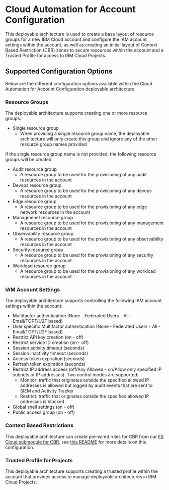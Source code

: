 # Cloud Automation for Account Configuration

This deployable architecture is used to create a base layout of resource groups for a new IBM Cloud account and configure the IAM account settings within the account, as well as creating an initial layout of Context Based Restriction (CBR) zones to secure resources within the account and a Trusted Profile for access to IBM Cloud Projects.

## Supported Configuration Options

Below are the different configuration options available within the Cloud Automation for Account Configuration deployable architecture

### Resource Groups

The deployable architecture supports creating one or more resource groups:

- Single resource group
    - When providing a single resource group name, the deployable architecture will only create this group and ignore any of the other resource group names provided

If the single resource group name is not provided, the following resource groups will be created

- Audit resource group
    - A resource group to be used for the provisioning of any audit resources in the account
- Devops resource group
    - A resource group to be used for the provisioning of any devops resources in the account
- Edge resource group
    - A resource group to be used for the provisioning of any edge network resources in the account
- Managmenet resource group
    - A resource group to be used for the provisioning of any management resources in the account
- Observability resource group
    - A resource group to be used for the provisioning of any observability resources in the account
- Security resource group
    - A resource group to be used for the provisioning of any security resources in the account
- Workload resource group
    - A resource group to be used for the provisioning of any workload resources in the account

### IAM Account Settings

The deployable architecture supports controlling the following IAM account settings within the account:

- Multifactor authentication (None - Federated Users - All - Email/TOPT/U2F based)
- User specific Multifactor authentication (None - Federated Users - All - Email/TOPT/U2F based)
- Restrict API key creation (on - off)
- Restrict service ID creation (on - off)
- Session activity timeout (seconds)
- Session inactivity timeout (seconds)
- Access token expiration (seconds)
- Refresh token expiration (seconds)
- Restrict IP address access (off/Any Allowed - on/Allow only specified IP subnets or IP addresses). Two control modes
  are supported:
    - Monitor: traffic that originates outside the specified allowed IP addresses is allowed but logged by audit events
      that are sent to SIEM and Activity Tracker
    - Restrict: traffic that originates outside the specified allowed IP addresses is blocked
- Global shell settings (on - off)
- Public access group (on - off)

### Context Based Restrictions

This deployable architecture can create pre-wired rules for CBR from our [FS Cloud submodule for CBR](https://github.com/terraform-ibm-modules/terraform-ibm-cbr), see [this README](https://github.com/terraform-ibm-modules/terraform-ibm-cbr/tree/main/modules/fscloud#pre-wired-cbr-configuration-for-fs-cloud) for more details on this configuration.

### Trusted Profile for Projects

This deployable architecture supports creating a trusted profile within the account that provides access to manage deployable architectures in IBM Cloud Projects.
